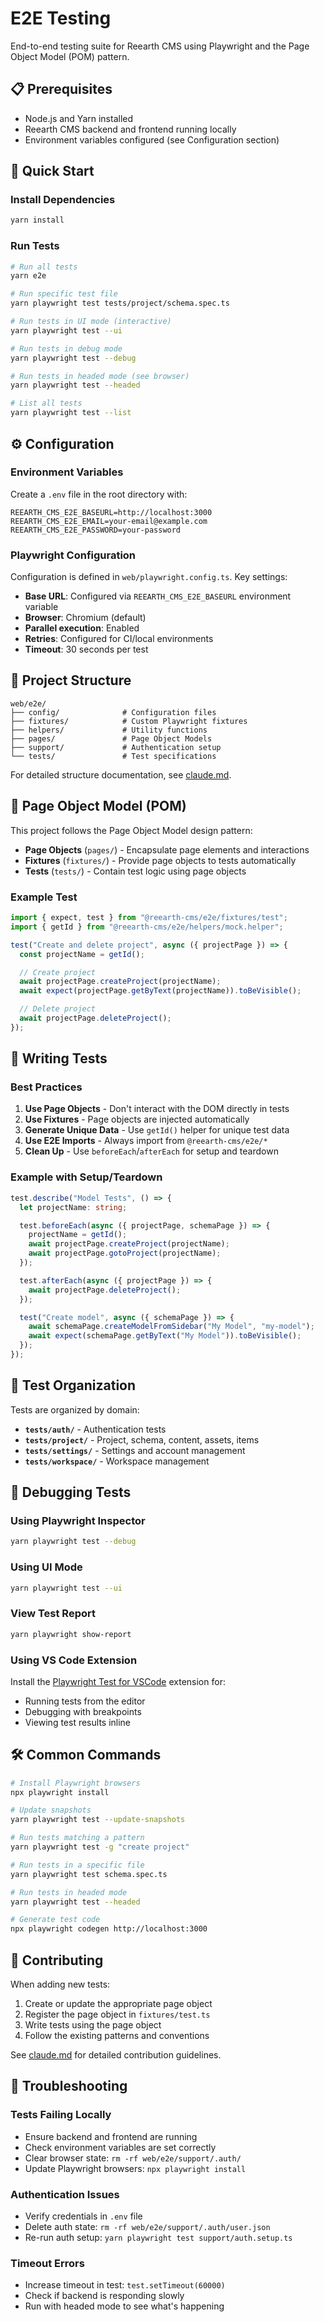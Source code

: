 # E2E Testing

End-to-end testing suite for Reearth CMS using Playwright and the Page Object Model (POM) pattern.

## 📋 Prerequisites

- Node.js and Yarn installed
- Reearth CMS backend and frontend running locally
- Environment variables configured (see Configuration section)

## 🚀 Quick Start

### Install Dependencies

```bash
yarn install
```

### Run Tests

```bash
# Run all tests
yarn e2e

# Run specific test file
yarn playwright test tests/project/schema.spec.ts

# Run tests in UI mode (interactive)
yarn playwright test --ui

# Run tests in debug mode
yarn playwright test --debug

# Run tests in headed mode (see browser)
yarn playwright test --headed

# List all tests
yarn playwright test --list
```

## ⚙️ Configuration

### Environment Variables

Create a `.env` file in the root directory with:

```env
REEARTH_CMS_E2E_BASEURL=http://localhost:3000
REEARTH_CMS_E2E_EMAIL=your-email@example.com
REEARTH_CMS_E2E_PASSWORD=your-password
```

### Playwright Configuration

Configuration is defined in `web/playwright.config.ts`. Key settings:

- **Base URL**: Configured via `REEARTH_CMS_E2E_BASEURL` environment variable
- **Browser**: Chromium (default)
- **Parallel execution**: Enabled
- **Retries**: Configured for CI/local environments
- **Timeout**: 30 seconds per test

## 📁 Project Structure

```
web/e2e/
├── config/              # Configuration files
├── fixtures/            # Custom Playwright fixtures
├── helpers/             # Utility functions
├── pages/               # Page Object Models
├── support/             # Authentication setup
└── tests/               # Test specifications
```

For detailed structure documentation, see [claude.md](./claude.md).

## 🎯 Page Object Model (POM)

This project follows the Page Object Model design pattern:

- **Page Objects** (`pages/`) - Encapsulate page elements and interactions
- **Fixtures** (`fixtures/`) - Provide page objects to tests automatically
- **Tests** (`tests/`) - Contain test logic using page objects

### Example Test

```typescript
import { expect, test } from "@reearth-cms/e2e/fixtures/test";
import { getId } from "@reearth-cms/e2e/helpers/mock.helper";

test("Create and delete project", async ({ projectPage }) => {
  const projectName = getId();

  // Create project
  await projectPage.createProject(projectName);
  await expect(projectPage.getByText(projectName)).toBeVisible();

  // Delete project
  await projectPage.deleteProject();
});
```

## 📝 Writing Tests

### Best Practices

1. **Use Page Objects** - Don't interact with the DOM directly in tests
2. **Use Fixtures** - Page objects are injected automatically
3. **Generate Unique Data** - Use `getId()` helper for unique test data
4. **Use E2E Imports** - Always import from `@reearth-cms/e2e/*`
5. **Clean Up** - Use `beforeEach`/`afterEach` for setup and teardown

### Example with Setup/Teardown

```typescript
test.describe("Model Tests", () => {
  let projectName: string;

  test.beforeEach(async ({ projectPage, schemaPage }) => {
    projectName = getId();
    await projectPage.createProject(projectName);
    await projectPage.gotoProject(projectName);
  });

  test.afterEach(async ({ projectPage }) => {
    await projectPage.deleteProject();
  });

  test("Create model", async ({ schemaPage }) => {
    await schemaPage.createModelFromSidebar("My Model", "my-model");
    await expect(schemaPage.getByText("My Model")).toBeVisible();
  });
});
```

## 🧪 Test Organization

Tests are organized by domain:

- **`tests/auth/`** - Authentication tests
- **`tests/project/`** - Project, schema, content, assets, items
- **`tests/settings/`** - Settings and account management
- **`tests/workspace/`** - Workspace management

## 🔧 Debugging Tests

### Using Playwright Inspector

```bash
yarn playwright test --debug
```

### Using UI Mode

```bash
yarn playwright test --ui
```

### View Test Report

```bash
yarn playwright show-report
```

### Using VS Code Extension

Install the [Playwright Test for VSCode](https://marketplace.visualstudio.com/items?itemName=ms-playwright.playwright) extension for:
- Running tests from the editor
- Debugging with breakpoints
- Viewing test results inline

## 🛠️ Common Commands

```bash
# Install Playwright browsers
npx playwright install

# Update snapshots
yarn playwright test --update-snapshots

# Run tests matching a pattern
yarn playwright test -g "create project"

# Run tests in a specific file
yarn playwright test schema.spec.ts

# Run tests in headed mode
yarn playwright test --headed

# Generate test code
npx playwright codegen http://localhost:3000
```

## 🤝 Contributing

When adding new tests:

1. Create or update the appropriate page object
2. Register the page object in `fixtures/test.ts`
3. Write tests using the page object
4. Follow the existing patterns and conventions

See [claude.md](./claude.md) for detailed contribution guidelines.

## 🐛 Troubleshooting

### Tests Failing Locally

- Ensure backend and frontend are running
- Check environment variables are set correctly
- Clear browser state: `rm -rf web/e2e/support/.auth/`
- Update Playwright browsers: `npx playwright install`

### Authentication Issues

- Verify credentials in `.env` file
- Delete auth state: `rm -rf web/e2e/support/.auth/user.json`
- Re-run auth setup: `yarn playwright test support/auth.setup.ts`

### Timeout Errors

- Increase timeout in test: `test.setTimeout(60000)`
- Check if backend is responding slowly
- Run with headed mode to see what's happening
